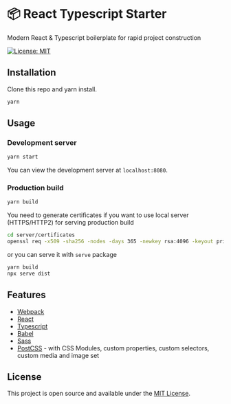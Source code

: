# 📦 React Typescript Starter

Modern React & Typescript boilerplate for rapid project construction

[![License: MIT](https://img.shields.io/badge/License-MIT-blue.svg)](https://opensource.org/licenses/MIT)

## Installation

Clone this repo and yarn install.

```bash
yarn
```

## Usage

### Development server

```bash
yarn start
```

You can view the development server at `localhost:8080`.

### Production build

```bash
yarn build
```

You need to generate certificates if you want to use local server (HTTPS/HTTP2) for serving production build

```bash
cd server/certificates
openssl req -x509 -sha256 -nodes -days 365 -newkey rsa:4096 -keyout private.key -out certificate.crt
```

or you can serve it with `serve` package

```bash
yarn build
npx serve dist
```

## Features

- [Webpack](https://webpack.js.org/)
- [React](https://reactjs.org/)
- [Typescript](https://www.typescriptlang.org/)
- [Babel](https://babeljs.io/)
- [Sass](https://sass-lang.com/)
- [PostCSS](https://postcss.org/) - with CSS Modules, custom properties, custom selectors, custom media and image set

## License

This project is open source and available under the [MIT License](LICENSE).
